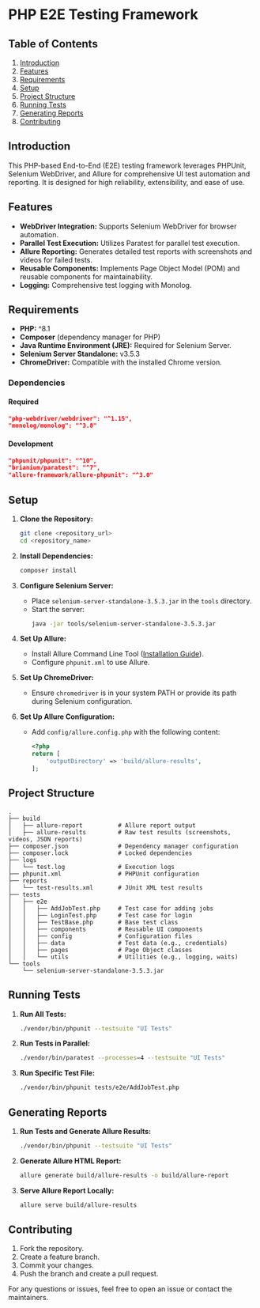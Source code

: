 # PHP E2E Testing Framework

## Table of Contents

1. [Introduction](#introduction)
2. [Features](#features)
3. [Requirements](#requirements)
4. [Setup](#setup)
5. [Project Structure](#project-structure)
6. [Running Tests](#running-tests)
7. [Generating Reports](#generating-reports)
8. [Contributing](#contributing)

## Introduction

This PHP-based End-to-End (E2E) testing framework leverages PHPUnit, Selenium WebDriver, and Allure for comprehensive UI test automation and reporting. It is designed for high reliability, extensibility, and ease of use.

## Features

- **WebDriver Integration:** Supports Selenium WebDriver for browser automation.
- **Parallel Test Execution:** Utilizes Paratest for parallel test execution.
- **Allure Reporting:** Generates detailed test reports with screenshots and videos for failed tests.
- **Reusable Components:** Implements Page Object Model (POM) and reusable components for maintainability.
- **Logging:** Comprehensive test logging with Monolog.

## Requirements

- **PHP:** ^8.1
- **Composer** (dependency manager for PHP)
- **Java Runtime Environment (JRE):** Required for Selenium Server.
- **Selenium Server Standalone:** v3.5.3
- **ChromeDriver:** Compatible with the installed Chrome version.

### Dependencies

#### Required

```json
"php-webdriver/webdriver": "^1.15",
"monolog/monolog": "^3.8"
```

#### Development

```json
"phpunit/phpunit": "^10",
"brianium/paratest": "^7",
"allure-framework/allure-phpunit": "^3.0"
```

## Setup

1. **Clone the Repository:**
   ```bash
   git clone <repository_url>
   cd <repository_name>
   ```

2. **Install Dependencies:**
   ```bash
   composer install
   ```

3. **Configure Selenium Server:**
   - Place `selenium-server-standalone-3.5.3.jar` in the `tools` directory.
   - Start the server:
     ```bash
     java -jar tools/selenium-server-standalone-3.5.3.jar
     ```

4. **Set Up Allure:**
   - Install Allure Command Line Tool ([Installation Guide](https://docs.qameta.io/allure/#_installing_a_commandline)).
   - Configure `phpunit.xml` to use Allure.

5. **Set Up ChromeDriver:**
   - Ensure `chromedriver` is in your system PATH or provide its path during Selenium configuration.

6. **Set Up Allure Configuration:**
   - Add `config/allure.config.php` with the following content:
     ```php
     <?php
     return [
         'outputDirectory' => 'build/allure-results',
     ];
     ```

## Project Structure

```plaintext
.
├── build
│   ├── allure-report          # Allure report output
│   ├── allure-results         # Raw test results (screenshots, videos, JSON reports)
├── composer.json              # Dependency manager configuration
├── composer.lock              # Locked dependencies
├── logs
│   └── test.log               # Execution logs
├── phpunit.xml                # PHPUnit configuration
├── reports
│   └── test-results.xml       # JUnit XML test results
├── tests
│   ├── e2e
│   │   ├── AddJobTest.php     # Test case for adding jobs
│   │   ├── LoginTest.php      # Test case for login
│   │   ├── TestBase.php       # Base test class
│   │   ├── components         # Reusable UI components
│   │   ├── config             # Configuration files
│   │   ├── data               # Test data (e.g., credentials)
│   │   ├── pages              # Page Object classes
│   │   └── utils              # Utilities (e.g., logging, waits)
└── tools
    └── selenium-server-standalone-3.5.3.jar
```

## Running Tests

1. **Run All Tests:**
   ```bash
   ./vendor/bin/phpunit --testsuite "UI Tests"
   ```

2. **Run Tests in Parallel:**
   ```bash
   ./vendor/bin/paratest --processes=4 --testsuite "UI Tests"
   ```

3. **Run Specific Test File:**
   ```bash
   ./vendor/bin/phpunit tests/e2e/AddJobTest.php
   ```

## Generating Reports

1. **Run Tests and Generate Allure Results:**
   ```bash
   ./vendor/bin/phpunit --testsuite "UI Tests"
   ```

2. **Generate Allure HTML Report:**
   ```bash
   allure generate build/allure-results -o build/allure-report
   ```

3. **Serve Allure Report Locally:**
   ```bash
   allure serve build/allure-results
   ```

## Contributing

1. Fork the repository.
2. Create a feature branch.
3. Commit your changes.
4. Push the branch and create a pull request.

For any questions or issues, feel free to open an issue or contact the maintainers.

